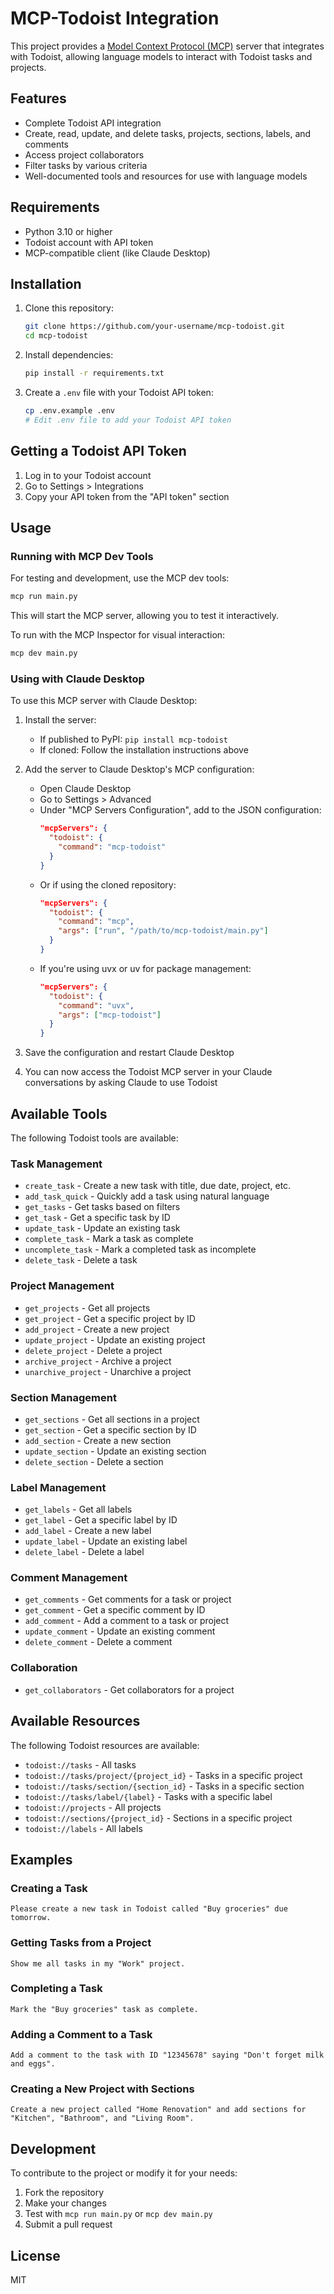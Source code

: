 # MCP-Todoist Integration

This project provides a [Model Context Protocol (MCP)](https://modelcontextprotocol.io) server that integrates with Todoist, allowing language models to interact with Todoist tasks and projects.

## Features

- Complete Todoist API integration
- Create, read, update, and delete tasks, projects, sections, labels, and comments
- Access project collaborators
- Filter tasks by various criteria
- Well-documented tools and resources for use with language models

## Requirements

- Python 3.10 or higher
- Todoist account with API token
- MCP-compatible client (like Claude Desktop)

## Installation

1. Clone this repository:
   ```bash
   git clone https://github.com/your-username/mcp-todoist.git
   cd mcp-todoist
   ```

2. Install dependencies:
   ```bash
   pip install -r requirements.txt
   ```

3. Create a `.env` file with your Todoist API token:
   ```bash
   cp .env.example .env
   # Edit .env file to add your Todoist API token
   ```

## Getting a Todoist API Token

1. Log in to your Todoist account
2. Go to Settings > Integrations
3. Copy your API token from the "API token" section

## Usage

### Running with MCP Dev Tools

For testing and development, use the MCP dev tools:

```bash
mcp run main.py
```

This will start the MCP server, allowing you to test it interactively.

To run with the MCP Inspector for visual interaction:

```bash
mcp dev main.py
```



### Using with Claude Desktop

To use this MCP server with Claude Desktop:

1. Install the server:
   - If published to PyPI: `pip install mcp-todoist`
   - If cloned: Follow the installation instructions above

2. Add the server to Claude Desktop's MCP configuration:
   - Open Claude Desktop
   - Go to Settings > Advanced
   - Under "MCP Servers Configuration", add to the JSON configuration:
     ```json
     "mcpServers": {
       "todoist": {
         "command": "mcp-todoist"
       }
     }
     ```
   - Or if using the cloned repository:
     ```json
     "mcpServers": {
       "todoist": {
         "command": "mcp",
         "args": ["run", "/path/to/mcp-todoist/main.py"]
       }
     }
     ```
   - If you're using uvx or uv for package management:
     ```json
     "mcpServers": {
       "todoist": {
         "command": "uvx",
         "args": ["mcp-todoist"]
       }
     }
     ```

3. Save the configuration and restart Claude Desktop
4. You can now access the Todoist MCP server in your Claude conversations by asking Claude to use Todoist

## Available Tools

The following Todoist tools are available:

### Task Management
- `create_task` - Create a new task with title, due date, project, etc.
- `add_task_quick` - Quickly add a task using natural language
- `get_tasks` - Get tasks based on filters
- `get_task` - Get a specific task by ID
- `update_task` - Update an existing task
- `complete_task` - Mark a task as complete
- `uncomplete_task` - Mark a completed task as incomplete
- `delete_task` - Delete a task

### Project Management
- `get_projects` - Get all projects
- `get_project` - Get a specific project by ID
- `add_project` - Create a new project
- `update_project` - Update an existing project
- `delete_project` - Delete a project
- `archive_project` - Archive a project
- `unarchive_project` - Unarchive a project

### Section Management
- `get_sections` - Get all sections in a project
- `get_section` - Get a specific section by ID
- `add_section` - Create a new section
- `update_section` - Update an existing section
- `delete_section` - Delete a section

### Label Management
- `get_labels` - Get all labels
- `get_label` - Get a specific label by ID
- `add_label` - Create a new label
- `update_label` - Update an existing label
- `delete_label` - Delete a label

### Comment Management
- `get_comments` - Get comments for a task or project
- `get_comment` - Get a specific comment by ID
- `add_comment` - Add a comment to a task or project
- `update_comment` - Update an existing comment
- `delete_comment` - Delete a comment

### Collaboration
- `get_collaborators` - Get collaborators for a project

## Available Resources

The following Todoist resources are available:

- `todoist://tasks` - All tasks
- `todoist://tasks/project/{project_id}` - Tasks in a specific project
- `todoist://tasks/section/{section_id}` - Tasks in a specific section
- `todoist://tasks/label/{label}` - Tasks with a specific label
- `todoist://projects` - All projects
- `todoist://sections/{project_id}` - Sections in a specific project
- `todoist://labels` - All labels

## Examples

### Creating a Task

```
Please create a new task in Todoist called "Buy groceries" due tomorrow.
```

### Getting Tasks from a Project

```
Show me all tasks in my "Work" project.
```

### Completing a Task

```
Mark the "Buy groceries" task as complete.
```

### Adding a Comment to a Task

```
Add a comment to the task with ID "12345678" saying "Don't forget milk and eggs".
```

### Creating a New Project with Sections

```
Create a new project called "Home Renovation" and add sections for "Kitchen", "Bathroom", and "Living Room".
```

## Development

To contribute to the project or modify it for your needs:

1. Fork the repository
2. Make your changes
3. Test with `mcp run main.py` or `mcp dev main.py`
4. Submit a pull request

## License

MIT
